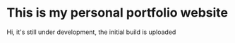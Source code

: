 # This is my personal portfolio website
Hi, it's still under development, the initial build is uploaded



